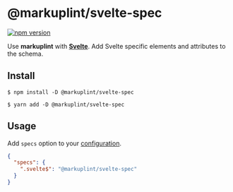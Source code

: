 # @markuplint/svelte-spec

[![npm version](https://badge.fury.io/js/%40markuplint%2Fsvelte-spec.svg)](https://www.npmjs.com/package/@markuplint/svelte-spec)

Use **markuplint** with [**Svelte**](https://svelte.dev/).
Add Svelte specific elements and attributes to the schema.

## Install

```shell
$ npm install -D @markuplint/svelte-spec

$ yarn add -D @markuplint/svelte-spec
```

## Usage

Add `specs` option to your [configuration](https://markuplint.dev/configuration/#properties/specs).

```json
{
  "specs": {
    ".svelte$": "@markuplint/svelte-spec"
  }
}
```

